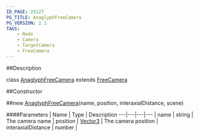 ```yaml
---
ID_PAGE: 25127
PG_TITLE: AnaglyphFreeCamera
PG_VERSION: 2.1
TAGS:
    - Node
    - Camera
    - TargetCamera
    - FreeCamera
---
```

##Description

class [AnaglyphFreeCamera](/classes/2.2/AnaglyphFreeCamera) extends [FreeCamera](/classes/2.2/FreeCamera)



##Constructor

##new [AnaglyphFreeCamera](/classes/2.2/AnaglyphFreeCamera)(name, position, interaxialDistance, scene)



####Parameters
 | Name | Type | Description
---|---|---|---
 | name | string |  The camera name
 | position | [Vector3](/classes/2.2/Vector3) |  The camera position
 | interaxialDistance | number |  
